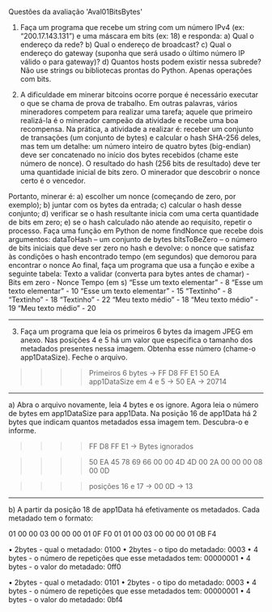 Questões da avaliação 'Aval01BitsBytes'

1) Faça um programa que recebe um string com um número IPv4 (ex:
“200.17.143.131”) e uma máscara em bits (ex: 18) e responda:
a) Qual o endereço da rede?
b) Qual o endereço de broadcast?
c) Qual o endereço do gateway (suponha que será usado o último número IP
válido o para gateway)?
d) Quantos hosts podem existir nessa subrede?
Não use strings ou bibliotecas prontas do Python. Apenas operações com bits.


2) A dificuldade em minerar bitcoins ocorre porque é necessário executar o que se
chama de prova de trabalho. Em outras palavras, vários mineradores competem para
realizar uma tarefa; aquele que primeiro realizá-la é o minerador campeão da
atividade e recebe uma boa recompensa.
Na prática, a atividade a realizar é: receber um conjunto de transações (um conjunto
de bytes) e calcular o hash SHA-256 deles, mas tem um detalhe: um número inteiro
de quatro bytes (big-endian) deve ser concatenado no início dos bytes recebidos
(chame este número de nonce). O resultado do hash (256 bits de resultado) deve ter
uma quantidade inicial de bits zero. O minerador que descobrir o nonce certo é o
vencedor.

Portanto, minerar é: a) escolher um nonce (começando de zero, por exemplo); b)
juntar com os bytes da entrada; c) calcular o hash desse conjunto; d) verificar se o
hash resultante inicia com uma certa quantidade de bits em zero; e) se o hash
calculado não atende ao requisito, repetir o processo.
Faça uma função em Python de nome findNonce que recebe dois argumentos:
dataToHash – um conjunto de bytes
bitsToBeZero – o número de bits iniciais que deve ser zero no hash
e devolve:
o nonce que satisfaz às condições
o hash encontrado
tempo (em segundos) que demorou para encontrar o nonce
Ao final, faça um programa que usa a função e exibe a seguinte tabela:
Texto a validar (converta para bytes antes de chamar) - Bits em zero - Nonce Tempo (em s)
“Esse um texto elementar” - 8 
“Esse um texto elementar” - 10
“Esse um texto elementar” - 15
“Textinho” - 8
“Textinho” - 18
“Textinho” - 22
“Meu texto médio” - 18
“Meu texto médio” - 19
“Meu texto médio” - 20


*******************************************************************************************************************************************************
3) Faça um programa que leia os primeiros 6 bytes da imagem JPEG em anexo. Nas
posições 4 e 5 há um valor que especifica o tamanho dos metadados presentes nessa
imagem. Obtenha esse número (chame-o app1DataSize). Feche o arquivo.


>>>>Primeiros 6 bytes -> FF D8 FF E1 50 EA
>>>>app1DataSize em 4 e 5 -> 50 EA -> 20714

-----------------------------------------------------------------------------------
a) Abra o arquivo novamente, leia 4 bytes e os ignore. Agora leia o número de
bytes em app1DataSize para app1Data. Na posição 16 de app1Data há 2 bytes que indicam quantos metadados essa imagem tem. Descubra-o e
informe.

>>>>FF D8 FF E1 -> Bytes ignorados

>>>>50 EA 45 78 69 66 00 00 4D 4D 00 2A 00 00 00 08 00 0D

>>>>posições 16 e 17 -> 00 0D -> 13


-----------------------------------------------------------------------------------
b) A partir da posição 18 de app1Data há efetivamente os metadados. Cada
metadado tem o formato:


01 00 00 03 00 00 00 01 0F F0
01 01 00 03 00 00 00 01 0B F4

• 2bytes - qual o metadado: 0100
• 2bytes - o tipo do metadado: 0003
• 4 bytes - o número de repetições que esse metadados tem: 00000001
• 4 bytes - o valor do metadado: 0ff0

• 2bytes - qual o metadado: 0101
• 2bytes - o tipo do metadado: 0003
• 4 bytes - o número de repetições que esse metadados tem: 00000001
• 4 bytes - o valor do metadado: 0bf4
